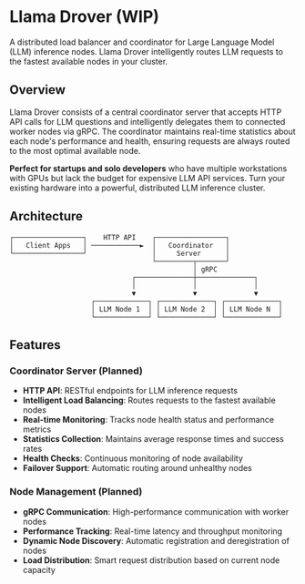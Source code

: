 # Llama Drover (WIP)

A distributed load balancer and coordinator for Large Language Model (LLM) inference nodes. Llama Drover intelligently routes LLM requests to the fastest available nodes in your cluster.

## Overview

Llama Drover consists of a central coordinator server that accepts HTTP API calls for LLM questions and intelligently delegates them to connected worker nodes via gRPC. The coordinator maintains real-time statistics about each node's performance and health, ensuring requests are always routed to the most optimal available node.

**Perfect for startups and solo developers** who have multiple workstations with GPUs but lack the budget for expensive LLM API services. Turn your existing hardware into a powerful, distributed LLM inference cluster.

## Architecture

```
┌─────────────────┐    HTTP API    ┌─────────────────┐
│   Client Apps   │ ────────────►  │   Coordinator   │
└─────────────────┘                │     Server      │
                                   └─────────┬───────┘
                                             │ gRPC
                              ┌──────────────┼──────────────┐
                              │              │              │
                              ▼              ▼              ▼
                    ┌─────────────┐ ┌─────────────┐ ┌─────────────┐
                    │ LLM Node 1  │ │ LLM Node 2  │ │ LLM Node N  │
                    └─────────────┘ └─────────────┘ └─────────────┘
```

## Features

### Coordinator Server (Planned)

- **HTTP API**: RESTful endpoints for LLM inference requests
- **Intelligent Load Balancing**: Routes requests to the fastest available nodes
- **Real-time Monitoring**: Tracks node health status and performance metrics
- **Statistics Collection**: Maintains average response times and success rates
- **Health Checks**: Continuous monitoring of node availability
- **Failover Support**: Automatic routing around unhealthy nodes

### Node Management (Planned)

- **gRPC Communication**: High-performance communication with worker nodes
- **Performance Tracking**: Real-time latency and throughput monitoring
- **Dynamic Node Discovery**: Automatic registration and deregistration of nodes
- **Load Distribution**: Smart request distribution based on current node capacity
